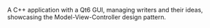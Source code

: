 A C++ application with a Qt6 GUI, managing writers and their ideas, showcasing the Model-View-Controller design pattern.

